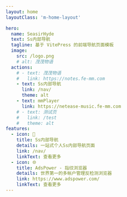 ```yaml
---
layout: home
layoutClass: 'm-home-layout'

hero:
  name: SeasirHyde
  text: Ss内部导航
  tagline: 基于 VitePress 的前端导航页面模板
  image:
    src: /logo.png
    # alt: 茂茂物语
  actions:
    # - text: 茂茂物语
    #   link: https://notes.fe-mm.com
    - text: Ss内部导航
      link: /nav/
      theme: alt
    - text: mmPlayer
      link: https://netease-music.fe-mm.com
    # - text: 测试页
    #   link: /test
    #   theme: alt
features:
  - icon: 🚀
    title: Ss内部导航
    details: 一站式个人Ss内部导航页面
    link: /nav/
    linkText: 查看更多
  - icon: 🌐
    title: AdsPower - 指纹浏览器
    details: 世界第一的多帐户管理反检测浏览器
    link: https://www.adspower.com/
    linkText: 查看更多
---
```


<style>
/*爱的魔力转圈圈*/
.m-home-layout .image-src:hover {
  transform: translate(-50%, -50%) rotate(666turn);
  transition: transform 59s 1s cubic-bezier(0.3, 0, 0.8, 1);
}

.m-home-layout .details small {
  opacity: 0.8;
}

.m-home-layout .bottom-small {
  display: block;
  margin-top: 2em;
  text-align: right;
}
</style>
